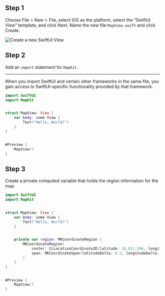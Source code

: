 ## Step 1

Choose File > New > File, select iOS as the platform, select the “SwiftUI View” template, and click Next. Name the new file `MapView.swift` and click Create.

![Create a new SwiftUI View](/images/create-new-swiftui-view.png)

## Step 2

Add an `import` statement for `MapKit`.

---

When you import SwiftUI and certain other frameworks in the same file, you gain access to SwiftUI-specific functionality provided by that framework.

```swift MapView.swift
import SwiftUI
import MapKit


struct MapView: View {
    var body: some View {
        Text("Hello, World!")
    }
}


#Preview {
    MapView()
}
```

## Step 3

Create a private computed variable that holds the region information for the map.

```swift MapView.swift
import SwiftUI
import MapKit


struct MapView: View {
    var body: some View {
        Text("Hello, World!")
    }


    private var region: MKCoordinateRegion {
        MKCoordinateRegion(
            center: CLLocationCoordinate2D(latitude: 34.011_286, longitude: -116.166_868),
            span: MKCoordinateSpan(latitudeDelta: 0.2, longitudeDelta: 0.2)
        )
    }
}


#Preview {
    MapView()
}
```
